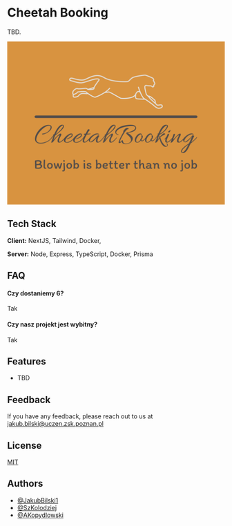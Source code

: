 
# Cheetah Booking

TBD.

![Logo](https://github.com/CheetahBookin/PawProject/blob/main/client/public/cheetahbooking-high-resolution-logo.png)



## Tech Stack

**Client:** NextJS, Tailwind, Docker, 

**Server:** Node, Express, TypeScript, Docker, Prisma


## FAQ

#### Czy dostaniemy 6?

Tak

#### Czy nasz projekt jest wybitny?

Tak


## Features

- TBD


## Feedback

If you have any feedback, please reach out to us at jakub.bilski@uczen.zsk.poznan.pl


## License

[MIT](https://choosealicense.com/licenses/mit/)


## Authors

- [@JakubBilski1](https://www.github.com/JakubBilski1)
- [@SzKolodziej](https://github.com/SzKolodziej)
- [@AKopydlowski](https://github.com/AKopydlowski)

